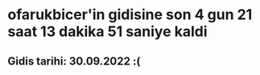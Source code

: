 # ofarukbicer'in gidisine son 4 gun 21 saat 13 dakika 51 saniye kaldi

## Gidis tarihi: 30.09.2022 :(